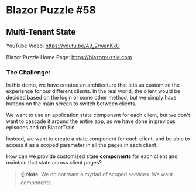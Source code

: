 # Blazor Puzzle #58

## Multi-Tenant State

YouTube Video: https://youtu.be/A9_2rwenKkU

Blazor Puzzle Home Page: https://blazorpuzzle.com

### The Challenge:

In this demo, we have created an architecture that lets us customize the experience for our different clients. In the real world, the client would be decided based on the login or some other method, but we simply have buttons on the main screen to switch between clients.

We want to use an application state component for each client, but we don't want to cascade it around the entire app, as we have done in previous episodes and on BlazorTrain.

Instead, we want to create a state component for each client, and be able to access it as a scoped parameter in all the pages in each client. 

How can we provide customized state **components** for each client and maintain that state across client pages?

> :point_up: **Note**: We do not want a myriad of scoped services. We want components.
